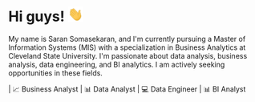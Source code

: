 # Hi guys! <img src= "https://github.com/SaranSekaran/SaranSekaran/raw/main/wave.gif" width="30" >
My name is Saran Somasekaran, and I'm currently pursuing a Master of Information Systems (MIS) with a specialization in Business Analytics at Cleveland State University. I'm passionate about data analysis, business analysis, data engineering, and BI analytics. I am actively seeking opportunities in these fields.

| 📈 Business Analyst | 📊 Data Analyst | 💻 Data Engineer | 📊 BI Analyst


